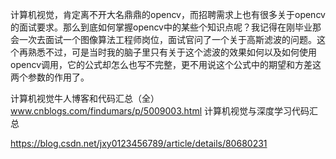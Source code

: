 计算机视觉，肯定离不开大名鼎鼎的opencv，而招聘需求上也有很多关于opencv的面试要求。那么到底如何掌握opencv中的某些个知识点呢？我记得在刚毕业那会一次去面试一个图像算法工程师岗位，面试官问了一个关于高斯滤波的问题。这个再熟悉不过，可是当时我的脑子里只有关于这个滤波的效果如何以及如何使用opencv调用，它的公式却怎么也写不完整，更不用说这个公式中的期望和方差这两个参数的作用了。


计算机视觉牛人博客和代码汇总（全）
www.cnblogs.com/findumars/p/5009003.html
计算机视觉与深度学习代码汇总

https://blog.csdn.net/jxy0123456789/article/details/80680231















